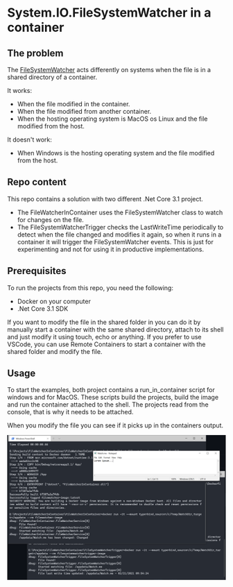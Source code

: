 # System.IO.FileSystemWatcher in a container

## The problem

The [FileSystemWatcher](https://docs.microsoft.com/dotnet/api/system.io.filesystemwatcher) acts differently on systems when the file is in a shared directory of a container.

It works:

- When the file modified in the container.
- When the file modified from another container.
- When the hosting operating system is MacOS os Linux and the file modified from the host.

It doesn't work:

- When Windows is the hosting operating system and the file modified from the host.

## Repo content

This repo contains a solution with two different .Net Core 3.1 project. 

- The FileWatcherInContainer uses the FileSystemWatcher class to watch for changes on the file.
- The FileSystemWatcherTrigger checks the LastWriteTime periodically to detect when the file changed and modifies it again, so when it runs in a container it will trigger the FileSystemWatcher events. This is just for experimenting and not for using it in productive implementations.

## Prerequisites

To run the projects from this repo, you need the following:

- Docker on your computer
- .Net Core 3.1 SDK

If you want to modify the file in the shared folder in you can do it by manually start a container with the same shared directory, attach to its shell and just modify it using touch, echo or anything. If you prefer to use VSCode, you can use Remote Containers to start a container with the shared folder and modify the file.

## Usage

To start the examples, both project contains a run_in_container script for windows and for MacOS. These scripts build the projects, build the image and run the container attached to the shell. The projects read from the console, that is why it needs to be attached.

When you modify the file you can see if it picks up in the containers output.

![ExampleRun](ExampleRun.png)

